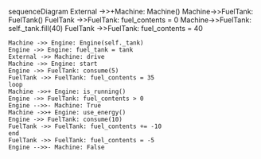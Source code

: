 sequenceDiagram
    External ->>+Machine: Machine()
    Machine->>FuelTank: FuelTank()
    FuelTank ->>FuelTank: fuel_contents = 0
    Machine->>FuelTank: self._tank.fill(40)
    FuelTank ->>FuelTank: fuel_contents = 40

    Machine ->> Engine: Engine(self._tank)
    Engine ->> Engine: fuel_tank = tank
    External ->> Machine: drive
    Machine ->> Engine: start
    Engine ->> FuelTank: consume(5)
    FuelTank ->> FuelTank: fuel_contents = 35
    loop
    Machine ->>+ Engine: is_running()
    Engine ->> FuelTank: fuel_contents > 0
    Engine -->>- Machine: True
    Machine ->>+ Engine: use_energy()
    Engine ->> FuelTank: consume(10)
    FuelTank ->> FuelTank: fuel_contents += -10
    end
    FuelTank ->> FuelTank: fuel_contents = -5
    Engine -->>- Machine: False
